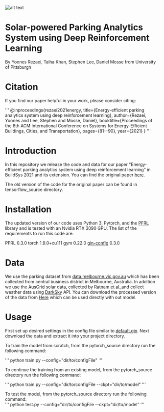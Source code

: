 ![alt text](./img/solar_design.jpg?raw=true)

# Solar-powered Parking Analytics System using Deep Reinforcement Learning

By Yoones Rezaei, Talha Khan, Stephen Lee, Daniel Mosse from University of Pittsburgh

# Citation

If you find our paper helpful in your work, please consider citing:

'''
@inproceedings{rezaei2021energy,
  title={Energy-efficient parking analytics system using deep reinforcement learning},
  author={Rezaei, Yoones and Lee, Stephen and Mosse, Daniel},
  booktitle={Proceedings of the 8th ACM International Conference on Systems for Energy-Efficient Buildings, Cities, and Transportation},
  pages={81--90},
  year={2021}
}
'''

# Introduction

In this repository we release the code and data for our paper "Energy-efficient parking analytics system using deep reinforcement learning" in BuildSys 2021 and its extension. You can find the original paper [here](https://arxiv.org/pdf/2202.08973).

The old version of the code for the original paper can be found in tensorflow_source directory.


# Installation

The updated version of our code uses Python 3,  Pytorch, and the [PFRL](https://github.com/pfnet/pfrl) library and is tested with an Nvidia RTX 3090 GPU. 
The list of the requirements to run this code are:

PFRL 0.3.0
torch 1.9.0+cu111
gym 0.22.0
[gin-config](https://github.com/google/gin-config) 0.3.0

# Data
We use the parking dataset from [data.melbourne.vic.gov.au](https://data.melbourne.vic.gov.au/Transport/Parking-bay-arrivals-and-departures-2014/mq3i-cbxd) which has been collected from central business district in Melbourne, Australia. In addition we use the [AusGrid](https://www.ausgrid.com.au/Industry/Our-Research/Data-to-share/Solar-home-electricity-data) solar data, collected by [Ratnam et al.](https://www.tandfonline.com/doi/abs/10.1080/14786451.2015.1100196?journalCode=gsol20),and collect weather data using [DarkSky](https://darksky.net/forecast/40.7127,-74.0059/us12/en) API. You can download the processed version of the data from [Here](https://drive.google.com/file/d/1oajRsAdkDz6xw5kzT0p4oqrN3O60N4Yw/view?usp=sharing) which can be used directly with out model.

# Usage

First set up desired settings in the config file similar to [default.gin](https://github.com/pittcps/rl-parking/configs/default.gin).
Next download the data and extract it into your project directory.

To train the model from scratch, from the pytorch_source directory run the following command: 

'''
python train.py --config="dir/to/configFile"
'''

To continue the training from an existing model, from the pytorch_source directory run the following command: 

'''
python train.py --config="dir/to/configFile --ckpt="dir/to/model"
'''

To test the model, from the pytorch_source directory run the following command:  
'''
python test.py --config="dir/to/configFile --ckpt="dir/to/model"
'''


